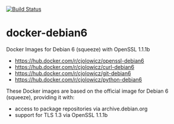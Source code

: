 [![Build Status](https://travis-ci.com/cjolowicz/docker-debian6.svg?branch=master)](https://travis-ci.com/cjolowicz/docker-debian6)

# docker-debian6

Docker Images for Debian 6 (squeeze) with OpenSSL 1.1.1b

- https://hub.docker.com/r/cjolowicz/openssl-debian6
- https://hub.docker.com/r/cjolowicz/curl-debian6
- https://hub.docker.com/r/cjolowicz/git-debian6
- https://hub.docker.com/r/cjolowicz/python-debian6

These Docker images are based on the official image for Debian 6 (squeeze), providing it with:

- access to package repositories via archive.debian.org
- support for TLS 1.3 via OpenSSL 1.1.1b
